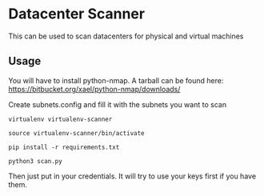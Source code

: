# Datacenter Scanner

This can be used to scan datacenters for physical and virtual machines

## Usage

You will have to install python-nmap.  A tarball can be found here: https://bitbucket.org/xael/python-nmap/downloads/

Create subnets.config and fill it with the subnets you want to scan

`virtualenv virtualenv-scanner`

`source virtualenv-scanner/bin/activate`

`pip install -r requirements.txt`

`python3 scan.py`

Then just put in your credentials.  It will try to use your keys first if you have them.
